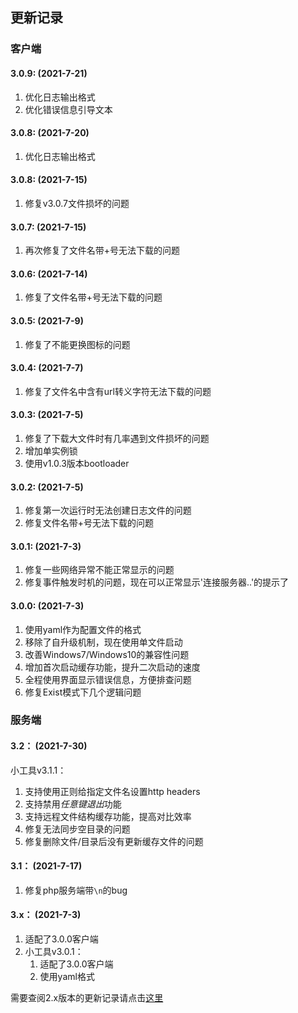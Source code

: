 ## 更新记录

<!-- tabs:start -->

### **客户端**

#### 3.0.9:    (2021-7-21)

1. 优化日志输出格式
2. 优化错误信息引导文本

#### 3.0.8:    (2021-7-20)

1. 优化日志输出格式

#### 3.0.8:    (2021-7-15)

1. 修复v3.0.7文件损坏的问题

#### 3.0.7:    (2021-7-15)

1. 再次修复了文件名带+号无法下载的问题

#### 3.0.6:    (2021-7-14)
1. 修复了文件名带+号无法下载的问题

#### 3.0.5:    (2021-7-9)

1. 修复了不能更换图标的问题

#### 3.0.4:    (2021-7-7)

1. 修复了文件名中含有url转义字符无法下载的问题

#### 3.0.3:    (2021-7-5)

1. 修复了下载大文件时有几率遇到文件损坏的问题
2. 增加单实例锁
3. 使用v1.0.3版本bootloader

#### 3.0.2:    (2021-7-5)

1. 修复第一次运行时无法创建日志文件的问题
2. 修复文件名带+号无法下载的问题

#### 3.0.1:    (2021-7-3)

1. 修复一些网络异常不能正常显示的问题
2. 修复事件触发时机的问题，现在可以正常显示'连接服务器..'的提示了

#### 3.0.0:    (2021-7-3)

1. 使用yaml作为配置文件的格式
2. 移除了自升级机制，现在使用单文件启动
3. 改善Windows7/Windows10的兼容性问题
4. 增加首次启动缓存功能，提升二次启动的速度
5. 全程使用界面显示错误信息，方便排查问题
6. 修复Exist模式下几个逻辑问题

### **服务端**

#### 3.2：    (2021-7-30)

小工具v3.1.1：

1. 支持使用正则给指定文件名设置http headers
2. 支持禁用*任意键退出*功能
3. 支持远程文件结构缓存功能，提高对比效率
4. 修复无法同步空目录的问题
5. 修复删除文件/目录后没有更新缓存文件的问题

#### 3.1：    (2021-7-17)

1. 修复php服务端带`\n`的bug

#### 3.x：    (2021-7-3)

1. 适配了3.0.0客户端
2. 小工具v3.0.1：
   1. 适配了3.0.0客户端
   2. 使用yaml格式

<!-- tabs:end -->

需要查阅2.x版本的更新记录请点击[这里](https://github.com/updater-for-minecraft/Docs/blob/v2.8.4/%E6%9B%B4%E6%96%B0%E8%AE%B0%E5%BD%95.md)
